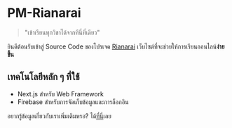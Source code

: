 # PM-Rianarai

> "เข้าเรียนทุกวิชาได้จากทีนี่ที่เดียว"


ยินดีต้อนรับเข้าสู่ Source Code ของโปรเจค [Rianarai](https://pm-rianarai.vercel.app) เว็บไซต์ที่จะช่วยให้การเรียนออนไลน์**ง่ายขึ้น** 

## เทคโนโลยีหลัก ๆ ที่ใช้
* Next.js สำหรับ Web Framework
* Firebase สำหรับการจัดเก็บข้อมูลและการล็อกอิน

อยากรู้ข้อมูลเกี่ยวกับเราเพิ่มเติมหรอ? ได้[ที่นี่](https://github.com/lemasc/pm-rianarai/docs/about.md)เลย
